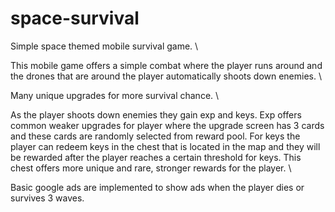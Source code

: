 # space-survival

Simple space themed mobile survival game. \

This mobile game offers a simple combat where the player runs around and the drones that are around the player automatically shoots down enemies. \

Many unique upgrades for more survival chance. \

As the player shoots down enemies they gain exp and keys. Exp offers common weaker upgrades for player where the upgrade screen has 3 cards and these cards are randomly selected from reward pool. For keys the player can redeem keys in the chest that is located in the map and they will be rewarded after the player reaches a certain threshold for keys. This chest offers more unique and rare, stronger rewards for the player. \

Basic google ads are implemented to show ads when the player dies or survives 3 waves.
